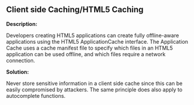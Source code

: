
Client side Caching/HTML5 Caching
-------

**Description:**

Developers creating HTML5 applications can create fully offline-aware applications using the HTML5 ApplicationCache interface. The Application Cache uses a cache manifest file to specify which files in an HTML5 application can be used offline, and which files require a network connection.


**Solution:**

Never store sensitive information in a client side cache since this can be easily compromised by attackers. The same principle does also apply to autocomplete functions.

	